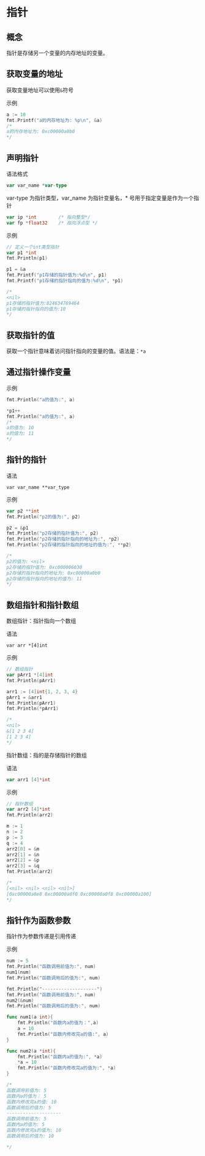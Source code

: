 # 指针

## 概念

指针是存储另一个变量的内存地址的变量。

## 获取变量的地址

获取变量地址可以使用`&`符号

示例

```go
a := 10
fmt.Printf("a的内存地址为: %p\n", &a)
/*
a的内存地址为: 0xc00000a0b0
*/
```

## 声明指针

语法格式

```go
var var_name *var-type
```

var-type 为指针类型，var_name 为指针变量名，* 号用于指定变量是作为一个指针

```go
var ip *int        /* 指向整型*/
var fp *float32    /* 指向浮点型 */
```

示例

```go
// 定义一个int类型指针
var p1 *int
fmt.Println(p1)

p1 = &a
fmt.Printf("p1存储的指针值为:%d\n", p1)
fmt.Printf("p1存储的指针指向的值为:%d\n", *p1)

/*
<nil>
p1存储的指针值为:824634769464
p1存储的指针指向的值为:10
*/
```

## 获取指针的值

获取一个指针意味着访问指针指向的变量的值。语法是：`*a`  

## 通过指针操作变量

示例

```go
fmt.Println("a的值为:", a)

*p1++
fmt.Println("a的值为:", a)
/*
a的值为: 10
a的值为: 11
*/
```

## 指针的指针

语法

```
var var_name **var_type
```

示例

```go
var p2 **int
fmt.Println("p2的值为:", p2)

p2 = &p1
fmt.Println("p2存储的指针值为:", p2)
fmt.Println("p2存储的指针指向的地址为:", *p2)
fmt.Println("p2存储的指针指向的地址的值为:", **p2)

/*
p2的值为: <nil>
p2存储的指针值为: 0xc000006030
p2存储的指针指向的地址为: 0xc00000a0b0
p2存储的指针指向的地址的值为: 11
*/
```

##  数组指针和指针数组

数组指针：指针指向一个数组

语法

```
var arr *[4]int 
```

示例

```go
// 数组指针
var pArr1 *[4]int
fmt.Println(pArr1)

arr1 := [4]int{1, 2, 3, 4}
pArr1 = &arr1
fmt.Println(pArr1)
fmt.Println(*pArr1)

/*
<nil>
&[1 2 3 4]
[1 2 3 4]
*/
```

指针数组：指的是存储指针的数组

语法

```go
var arr1 [4]*int
```

示例

```go
// 指针数组
var arr2 [4]*int
fmt.Println(arr2)

m := 1
n := 2
p := 3
q := 4
arr2[0] = &m
arr2[1] = &n
arr2[2] = &p
arr2[3] = &q
fmt.Println(arr2)

/*
[<nil> <nil> <nil> <nil>]
[0xc00000a0e8 0xc00000a0f0 0xc00000a0f8 0xc00000a100]
*/
```

## 指针作为函数参数

指针作为参数传递是引用传递

示例

```go
num := 5
fmt.Println("函数调用前值为:", num)
num1(num)
fmt.Println("函数调用后的值为:", num)

fmt.Println("--------------------")
fmt.Println("函数调用前值为:", num)
num2(&num)
fmt.Println("函数调用后的值为:", num)

func num1(a int){
	fmt.Println("函数内a的值为：",a)
	a = 10
	fmt.Println("函数内修改完a的值:", a)
}

func num2(a *int){
	fmt.Println("函数内a的值为:", *a)
	*a = 10
	fmt.Println("函数内修改完a的值为:", *a)
}

/*
函数调用前值为: 5
函数内a的值为： 5
函数内修改完a的值: 10
函数调用后的值为: 5
--------------------
函数调用前值为: 5
函数内a的值为: 5
函数内修改完a的值为: 10
函数调用后的值为: 10

*/
```

